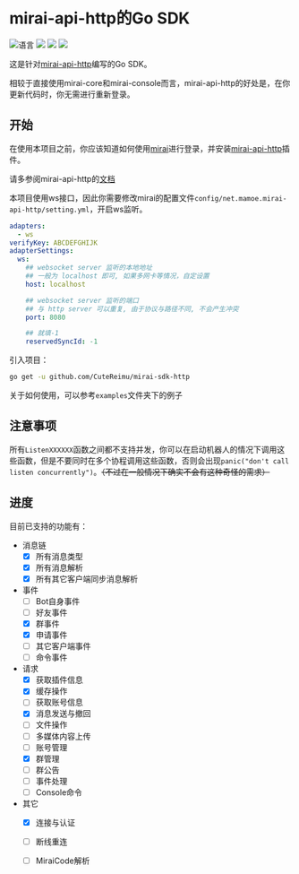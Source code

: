 # mirai-api-http的Go SDK

![](https://img.shields.io/github/languages/top/CuteReimu/mirai-sdk-http "语言")
[![](https://img.shields.io/github/actions/workflow/status/CuteReimu/mirai-sdk-http/golangci-lint.yml?branch=master)](https://github.com/CuteReimu/mirai-sdk-http/actions/workflows/golangci-lint.yml "代码分析")
[![](https://img.shields.io/github/contributors/CuteReimu/mirai-sdk-http)](https://github.com/CuteReimu/mirai-sdk-http/graphs/contributors "贡献者")
[![](https://img.shields.io/github/license/CuteReimu/mirai-sdk-http)](https://github.com/CuteReimu/mirai-sdk-http/blob/master/LICENSE "许可协议")

这是针对[mirai-api-http](https://github.com/project-mirai/mirai-api-http)编写的Go SDK。

相较于直接使用mirai-core和mirai-console而言，mirai-api-http的好处是，在你更新代码时，你无需进行重新登录。

## 开始

在使用本项目之前，你应该知道如何使用[mirai](https://github.com/mamoe/mirai)进行登录，并安装[mirai-api-http](https://github.com/project-mirai/mirai-api-http)插件。

请多参阅mirai-api-http的[文档](https://docs.mirai.mamoe.net/mirai-api-http/api/API.html)

本项目使用ws接口，因此你需要修改mirai的配置文件`config/net.mamoe.mirai-api-http/setting.yml`，开启ws监听。

```yaml
adapters:
  - ws
verifyKey: ABCDEFGHIJK
adapterSettings:
  ws:
    ## websocket server 监听的本地地址
    ## 一般为 localhost 即可, 如果多网卡等情况，自定设置
    host: localhost

    ## websocket server 监听的端口
    ## 与 http server 可以重复, 由于协议与路径不同, 不会产生冲突
    port: 8080

    ## 就填-1
    reservedSyncId: -1
```

引入项目：

```bash
go get -u github.com/CuteReimu/mirai-sdk-http
```

关于如何使用，可以参考`examples`文件夹下的例子

## 注意事项

所有`ListenXXXXXX`函数之间都不支持并发，你可以在启动机器人的情况下调用这些函数，但是不要同时在多个协程调用这些函数，否则会出现`panic("don't call listen concurrently")`。~~（不过在一般情况下确实不会有这种奇怪的需求）~~

## 进度

目前已支持的功能有：

- 消息链
  - [x] 所有消息类型
  - [x] 所有消息解析
  - [x] 所有其它客户端同步消息解析
- 事件
  - [ ] Bot自身事件
  - [ ] 好友事件
  - [x] 群事件
  - [x] 申请事件
  - [ ] 其它客户端事件
  - [ ] 命令事件
- 请求
  - [x] 获取插件信息
  - [x] 缓存操作
  - [ ] 获取账号信息
  - [x] 消息发送与撤回
  - [ ] 文件操作
  - [ ] 多媒体内容上传
  - [ ] 账号管理
  - [x] 群管理
  - [ ] 群公告
  - [ ] 事件处理
  - [ ] Console命令
- 其它
  - [x] 连接与认证
  - [ ] 断线重连
  - [ ] MiraiCode解析

